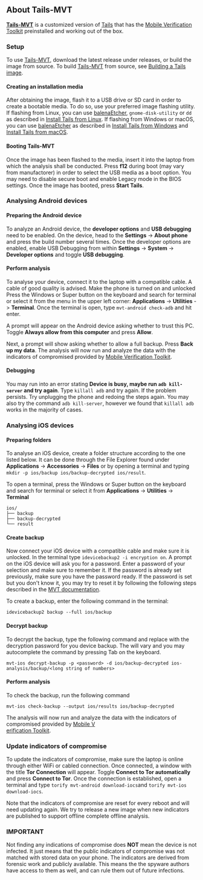 ## About Tails-MVT

[**Tails-MVT**](https://github.com/ztychr/tails) is a customized version of [Tails](https://tails.net/) that has the [Mobile Verification Toolkit](https://github.com/mvt-project/mvt) preinstalled and working out of the box.

### Setup
To use [Tails-MVT](https://github.com/ztychr/tails), download the latest release under releases, or build the image from source. To build [Tails-MVT](https://github.com/ztychr/tails) from source, see [Building a Tails image](https://tails.boum.org/contribute/build/).

#### Creating an installation media
After obtaining the image, flash it to a USB drive or SD card in order to create a bootable media. To do so, use your preferred image flashing utility. If flashing from Linux, you can use [balenaEtcher](https://etcher.balena.io/), `gnome-disk-utility` or `dd` as described in [Install Tails from Linux](https://tails.boum.org/install/linux/index.en.html). If flashing from Windows or macOS, you can use [balenaEtcher](https://etcher.balena.io/) as described in [Install Tails from Windows](https://tails.boum.org/install/windows/index.en.html) and [Install Tails from macOS](https://tails.boum.org/install/mac/index.en.html).

#### Booting Tails-MVT
Once the image has been flashed to the media, insert it into the laptop from which the analysis shall be conducted. Press **f12** during boot (may vary from manufactorer) in order to select the USB media as a boot option. You may need to disable secure boot and enable Legacy mode in the BIOS settings. Once the image has booted, press **Start Tails**.

### Analysing Android devices

#### Preparing the Android device
To analyze an Android device, the **developer options** and **USB debugging** need to be enabled. On the device, head to the **Settings** -> **About phone** and press the build number several times. Once the developer options are enabled, enable USB Debugging from within **Settings** -> **System** -> **Developer options** and toggle **USB debugging**.

#### Perform analysis
To analyse your device, connect it to the laptop with a compatible cable. A cable of good quality is advised. Make the phone is turned on and unlocked Press the Windows or Super button on the keyboard and search for terminal or select it from the menu in the upper left corner: **Applications** -> **Utilities** -> **Terminal**. Once the terminal is open, type `mvt-android check-adb` and hit enter.

A prompt will appear on the Android device asking whether to trust this PC. Toggle **Always allow from this computer** and press **Allow**.

Next, a prompt will show asking whether to allow a full backup. Press **Back up my data**.
The analysis will now run and analyze the data with the indicators of compromised provided by [Mobile Verification Toolkit](https://github.com/mvt-project/mvt).

#### Debugging
You may run into an error stating **Device is busy, maybe run `adb kill-server` and try again**. Type `killall adb` and try again. If the problem persists. Try unplugging the phone and redoing the steps again. You may also try the command `adb kill-server`, however we found that `killall adb` works in the majority of cases.

### Analysing iOS devices

#### Preparing folders
To analyse an iOS device, create a folder structure according to the one listed below. It can be done through the File Explorer found under **Applications** -> **Accessories** -> **Files** or by opening a terminal and typing `mkdir -p ios/backup ios/backup-decrypted ios/result`.

To open a terminal, press the Windows or Super button on the keyboard and search for terminal or select it from **Applications** -> **Utilities** -> **Terminal**

```
ios/
├── backup
├── backup-decrypted
└── result
```

#### Create backup
Now connect your iOS device with a compatible cable and make sure it is unlocked. In the terminal type `idevicebackup2 -i encryption on`. A prompt on the iOS device will ask you for a password. Enter a password of your selection and make sure to remember it. If the password is already set previously, make sure you have the password ready. If the password is set but you don't know it, you may try to reset it by following the following steps described in the [MVT documentation](https://docs.mvt.re/en/latest/ios/backup/libimobiledevice/).

To create a backup, enter the following command in the terminal:

`idevicebackup2 backup --full ios/backup`

#### Decrypt backup
To decrypt the backup, type the following command and replace <password> with the decryption password for you device backup. The <long string of numbers> will vary and you may autocomplete the command by pressing Tab on the keyboard.
  
`mvt-ios decrypt-backup -p <password> -d ios/backup-decrypted ios-analysis/backup/<long string of numbers>`

#### Perform analysis
 To check the backup, run the following command
  
 `mvt-ios check-backup --output ios/results ios/backup-decrypted`

The analysis will now run and analyze the data with the indicators of compromised provided by [Mobile V\
erification Toolkit](https://github.com/mvt-project/mvt).

### Update indicators of compromise
To update the indicators of compromise, make sure the laptop is online through either WiFi or cabled connection. Once connected, a window with the title **Tor Connection** will appear. Toggle **Connect to Tor automatically** and press **Connect to Tor**. Once the connection is established, open a terminal and type `torify mvt-android download-iocs`and `torify mvt-ios download-iocs`.

Note that the indicators of compromise are reset for every reboot and will need updating again. We try to release a new image when new indicators are published to support offline complete offline analysis.

### **IMPORTANT** ### 
Not finding any indications of compromise does **NOT** mean the device is not infected. It just means that the public indicators of compromise was not matched with stored data on your phone. The indicators are derived from forensic work and publicly available. This means the the spyware authors have access to them as well, and can rule them out of future infections.
